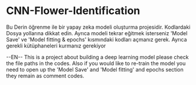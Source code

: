 # CNN-Flower-Identification

Bu Derin öğrenme ile bir yapay zeka modeli oluşturma projesidir. Kodlardaki Dosya yollarına dikkat edin.
Ayrıca modeli tekrar eğitmek isterseniz 'Model Save' ve 'Model fitting & epochs' kısmındaki kodları açmanız gerek. Ayrıca gerekli kütüphaneleri kurmanız gerekiyor

--EN--
This is a project about building a deep learning model please check the file paths in the codes. Also if you would like to re-train the model you need to open up the 'Model Save' and 'Model fitting' and epochs section they remain as comment codes.
